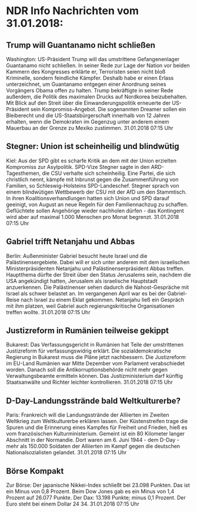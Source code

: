 # NDR Info Nachrichten vom 31.01.2018:


## Trump will Guantanamo nicht schließen
Washington:	US-Präsident Trump will das umstrittene Gefangenenlager Guantanamo nicht schließen. In seiner Rede zur Lage der Nation vor beiden Kammern des Kongresses erklärte er, Terroristen seien nicht bloß Kriminelle, sondern feindliche Kämpfer. Deshalb habe er einen Erlass unterzeichnet, um Guantanamo entgegen einer Anordnung seines Vorgängers Obama offen zu halten. Trump bekräftigte in seiner Rede außerdem, die Politik des maximalen Drucks auf Nordkorea beizubehalten. Mit Blick auf den Streit über die Einwanderungspolitik erneuerte der US-Präsident sein Kompromiss-Angebot. Die sogenannten Dreamer sollen ein Bleiberecht und die US-Staatsbürgerschaft innerhalb von 12 Jahren erhalten, wenn die Demokraten im Gegenzug unter anderem einem Mauerbau an der Grenze zu Mexiko zustimmen. 31.01.2018 07:15 Uhr 

## Stegner: Union ist scheinheilig und blindwütig
Kiel: Aus der SPD gibt es scharfe Kritik an dem mit der Union erzielten Kompromiss zur Asylpolitik. SPD-Vize Stegner sagte in den ARD-Tagesthemen, die CSU verhalte sich scheinheilig. Eine Partei, die sich christlich nennt, kämpfe mit Inbrunst gegen die Zusammenführung von Familien, so Schleswig-Holsteins SPD-Landeschef. Stegner sprach von einem blindwütigen Wettbewerb der CSU mit der AfD um den Stammtisch. In ihren Koalitionsverhandlungen hatten sich Union und SPD darauf geeinigt, von August an neue Regeln für den Familiennachzug zu schaffen. Geflüchtete sollen Angehörige wieder nachholen dürfen - das Kontingent wird aber auf maximal 1.000 Menschen pro Monat begrenzt. 31.01.2018 07:15 Uhr 

## Gabriel trifft Netanjahu und Abbas
Berlin:	Außenminister Gabriel besucht heute Israel und die Palästinensergebiete. Dabei will er sich unter anderem mit dem israelischen Ministerpräsidenten Netanjahu und Palästinenserpräsident Abbas treffen. Hauptthema dürfte der Streit über den Status Jerusalems sein, nachdem die USA angekündigt hatten, Jerusalem als israelische Hauptstadt anzuerkennen. Die Palästinenser sehen dadurch die Nahost-Gespräche mit Israel als schwer belastet an. Im vergangenen April war es bei der Gabriel-Reise nach Israel zu einem Eklat gekommen. Netanjahu ließ ein Gespräch mit ihm platzen, weil Gabriel auch regierungskritische Organisationen treffen wollte. 31.01.2018 07:15 Uhr 

## Justizreform in Rumänien teilweise gekippt
Bukarest:	Das Verfassungsgericht in Rumänien hat Teile der umstrittenen Justizreform für verfassungswidrig erklärt. Die sozialdemokratische Regierung in Bukarest muss die Pläne jetzt nachbessern. Die Justizreform im EU-Land Rumänien war Mitte Dezember vom Parlament verabschiedet worden. Danach soll die Antikorruptionsbehörde nicht mehr gegen Verwaltungsbeamte ermitteln können. Das Justizministerium darf künftig Staatsanwälte und Richter leichter kontrollieren. 31.01.2018 07:15 Uhr 

## D-Day-Landungsstrände bald Weltkulturerbe?
Paris:	Frankreich will die Landungsstrände der Alliierten im Zweiten Weltkrieg zum Weltkulturerbe erklären lassen. Der Küstenstreifen trage die Spuren und die Erinnerung eines Kampfes für Freiheit und Frieden, hieß es vom französischen Kulturministerium. Gemeint ist ein 80 Kilometer langer Abschnitt in der Normandie. Dort waren am 6. Juni 1944 - dem D-Day - mehr als 150.000 Soldaten der Alliierten im Kampf gegen die deutschen Nationalsozialisten gelandet. 31.01.2018 07:15 Uhr 

## Börse Kompakt
Zur Börse: Der japanische Nikkei-Index schließt bei 23.098 Punkten. Das ist ein Minus von 0,8 Prozent. Beim Dow Jones gab es ein Minus von 1,4 Prozent auf 26.077 Punkte. Der Dax:			13.198 Punkte; minus 0,1 Prozent. Der Euro steht bei einem Dollar 24 34. 31.01.2018 07:15 Uhr 
